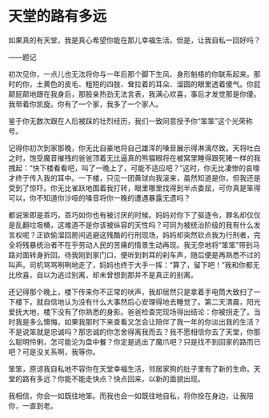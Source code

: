 # 天堂的路有多远

如果真的有天堂，我是真心希望你能在那儿幸福生活。但是，让我自私一回好吗？ 

——题记 

初次见你，一点儿也无法将你与一年后那个脚下生风、身形魁梧的你联系起来。那时的你，土黄色的皮毛、粗短的四肢、耷拉着的耳朵、溜圆的眼里透着傻气。你屁颠屁颠地跟在我身后，那股亲热劲无法言表，我满心欢喜，事后才发觉那是你傻。我带着你凯旋。你有了一个家，我多了一个家人。 

鉴于你无数次跟在人后被踩的壮烈经历，我们一致同意授予你“笨笨”这个光荣称号。 

记得你初次到家那晚，你无比自豪地将自己雄浑的嗓音展示得淋漓尽致。天将吐白之时，饱受魔音摧残的爸爸顶着无比逼真的熊猫眼将在被窝里睡得跟死猪一样的我拽起：“快下楼看看吧，叫了一晚上了，可能不适应吧？”这时，你无比凄惨的哀嚎才终于传入我的耳中。一下楼，只见一团黄球向我滚来，虽然知道是你，但我还是受到了惊吓。你无比雀跃地围着我打转，眼里哪里找得到半点委屈，可你真是笨得可以，你不知道你沙哑的嗓音将你一晚的遭遇暴露无遗吗？ 

都说笨即是乖巧，乖巧如你也有被讨厌的时候。妈妈对你下了驱逐令，罪名却仅仅是乱翻垃圾桶，这难道不是你该被纵容的天性吗？可同为被统治阶级的我有什么发言权呢？正欲偷溜回房间逃避这残酷的行刑现场，妈妈却突然钦点我为行刑者，完全将残暴统治者不在乎劳动人民的苦痛的情景生动再现。我无奈地将“笨笨”带到马路对面转身折回。待我刚到家门口，便听到刺耳的刹车声，随后便是再熟悉不过的叫声。司机骂骂咧咧地走了，妈妈也终于大手一挥：“算了，留下吧！”我和你都无比欣喜，自以为逃过别离，却未曾想到那并不是真正的别离。 

还记得那个晚上，楼下传来你不正常的吠声，我却居然只是拿着手电筒大致扫了一下楼下，就自信地认为没有什么大事然后心安理得地去睡觉了。第二天清晨，阳光爱抚大地，楼下没有了你熟悉的身影。爸爸检查完现场得出结论：你被拐走了。当时我是多么懊悔，如果我那时下来查看又怎会让陪伴了我一年的你淡出我的生活？不是说笨就是忠诚吗？那忠诚的你怎舍得离我而去？我不愿相信你去了天堂，你那么聪明伶俐，怎可能沦为盘中餐？你定是逃出了魔爪吧？只是找不到回家的路而已吧？可是没关系啊，我等你。 

笨笨，原谅我自私地不容你在天堂幸福生活，邻居家狗的肚子里有了新的生命。天堂的路有多远？你能不能走快点？快点回来，以新的面貌出现。 

我相信，你会一如既往地笨。而我也会一如既往地自私，将你拴在身边，让我陪你，一直到老。